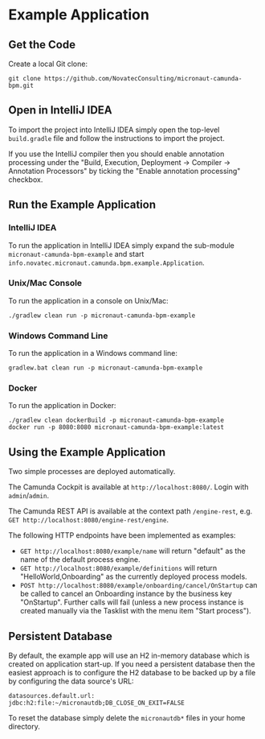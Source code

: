 # Example Application
## Get the Code

Create a local Git clone:

`git clone https://github.com/NovatecConsulting/micronaut-camunda-bpm.git`

## Open in IntelliJ IDEA

To import the project into IntelliJ IDEA simply open the top-level `build.gradle` file and follow the instructions to import the project.

If you use the IntelliJ compiler then you should enable annotation processing under the "Build, Execution, Deployment → Compiler → Annotation Processors" by ticking the "Enable annotation processing" checkbox.

## Run the Example Application

### IntelliJ IDEA
To run the application in IntelliJ IDEA simply expand the sub-module `micronaut-camunda-bpm-example` and start `info.novatec.micronaut.camunda.bpm.example.Application`.

### Unix/Mac Console
To run the application in a console on Unix/Mac:
```
./gradlew clean run -p micronaut-camunda-bpm-example
```

### Windows Command Line
To run the application in a Windows command line:
```
gradlew.bat clean run -p micronaut-camunda-bpm-example
```

### Docker
To run the application in Docker:
```
./gradlew clean dockerBuild -p micronaut-camunda-bpm-example
docker run -p 8080:8080 micronaut-camunda-bpm-example:latest
```

## Using the Example Application

Two simple processes are deployed automatically.

The Camunda Cockpit is available at `http://localhost:8080/`. Login with `admin`/`admin`.

The Camunda REST API is available at the context path `/engine-rest`, e.g. `GET http://localhost:8080/engine-rest/engine`.

The following HTTP endpoints have been implemented as examples:
* `GET http://localhost:8080/example/name` will return "default" as the name of the default process engine.
* `GET http://localhost:8080/example/definitions` will return "HelloWorld,Onboarding" as the currently deployed process models.
* `POST http://localhost:8080/example/onboarding/cancel/OnStartup` can be called to cancel an Onboarding instance by the business key "OnStartup". Further calls will fail (unless a new process instance is created manually via the Tasklist with the menu item "Start process").

## Persistent Database

By default, the example app will use an H2 in-memory database which is created on application start-up. If you need a
persistent database then the easiest approach is to configure the H2 database to be backed up by a file by configuring
the data source's URL:

`datasources.default.url: jdbc:h2:file:~/micronautdb;DB_CLOSE_ON_EXIT=FALSE`

To reset the database simply delete the `micronautdb*` files in your home directory.
